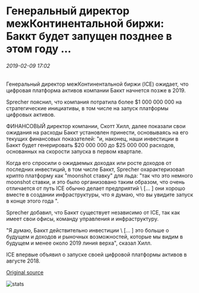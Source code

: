 # Генеральный директор межКонтинентальной биржи: Баккт будет запущен позднее в этом году ...

###### 2019-02-09 17:02

Генеральный директор межКонтинентальной биржи (ICE) ожидает, что цифровая платформа активов компании Баккт начнется позже в 2019.

Sprecher пояснил, что компания потратила более $1 000 000 000 на стратегические инициативы, в том числе на запуск платформы цифровых активов.

ФИНАНСОВЫЙ директор компании, Скотт Хилл, далее показали свои ожидания на расходы Баккт установлен принести, основываясь на его текущих финансовых показателей: "и, наконец, наши инвестиции в Баккт будет генерировать $20 000 000 до $25 000 000 расходов, основанных на скорости запуска в первом квартале.

Когда его спросили о ожидаемых доходах или росте доходов от последних инвестиций, в том числе Баккт, Sprecher охарактеризовал крипто платформу как "moonshot ставку" для льда: "так что это немного moonshot ставки, и это было организовано таким образом, что очень отличается от путь ICE обычно делает предприятий \ [... \] они хорошо вместе в создании инфраструктуры, что я думаю, что вы увидите запуск в конце этого года ".

Sprecher добавил, что Баккт существует независимо от ICE, так как имеет свои офисы, команду управления и инфраструктуру.

"Я думаю, Баккт действительно инвестиции \ [... \] это больше о будущем и доходов и рыночных возможностей, которые мы видим в будущем и менее около 2019 линия верха", сказал Хилл.

ICE впервые объявил о запуске своей цифровой платформы активов в августе 2018.

[Original source](https://cointelegraph.com/news/intercontinental-exchange-ceo-bakkt-will-launch-later-this-year)

![stats](https://c.statcounter.com/11760860/0/a89fa40b/1/ "stats")